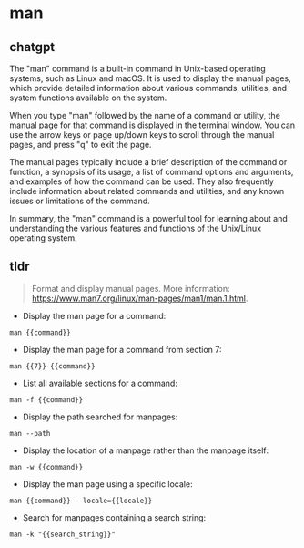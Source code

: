 # man 
## chatgpt 
The "man" command is a built-in command in Unix-based operating systems, such as Linux and macOS. It is used to display the manual pages, which provide detailed information about various commands, utilities, and system functions available on the system. 

When you type "man" followed by the name of a command or utility, the manual page for that command is displayed in the terminal window. You can use the arrow keys or page up/down keys to scroll through the manual pages, and press "q" to exit the page.

The manual pages typically include a brief description of the command or function, a synopsis of its usage, a list of command options and arguments, and examples of how the command can be used. They also frequently include information about related commands and utilities, and any known issues or limitations of the command.

In summary, the "man" command is a powerful tool for learning about and understanding the various features and functions of the Unix/Linux operating system. 

## tldr 
 
> Format and display manual pages.
> More information: <https://www.man7.org/linux/man-pages/man1/man.1.html>.

- Display the man page for a command:

`man {{command}}`

- Display the man page for a command from section 7:

`man {{7}} {{command}}`

- List all available sections for a command:

`man -f {{command}}`

- Display the path searched for manpages:

`man --path`

- Display the location of a manpage rather than the manpage itself:

`man -w {{command}}`

- Display the man page using a specific locale:

`man {{command}} --locale={{locale}}`

- Search for manpages containing a search string:

`man -k "{{search_string}}"`
